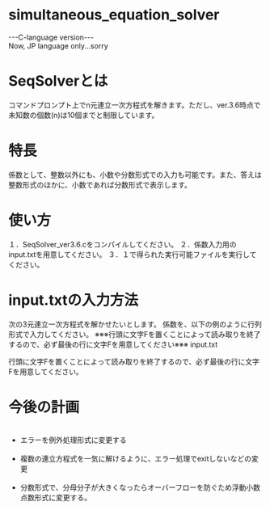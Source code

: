 # simultaneous_equation_solver
---C-language version---<br>
Now, JP language only...sorry
<br>
<h1>SeqSolverとは</h1>
コマンドプロンプト上でn元連立一次方程式を解きます。ただし、ver.3.6時点で未知数の個数(n)は10個までと制限しています。
<h1>特長</h1>
係数として、整数以外にも、小数や分数形式での入力も可能です。また、答えは整数形式のほかに、小数であれば分数形式で表示します。
<h1>使い方</h1>
１．SeqSolver_ver3.6.cをコンパイルしてください。
２．係数入力用のinput.txtを用意してください。
３．１で得られた実行可能ファイルを実行してください。
<h1>input.txtの入力方法</h1>
次の3元連立一次方程式を解かせたいとします。
係数を、以下の例のように行列形式で入力してください。
※※※行頭に文字Fを置くことによって読み取りを終了するので、必ず最後の行に文字Fを用意してください※※※
input.txt

行頭に文字Fを置くことによって読み取りを終了するので、必ず最後の行に文字Fを用意してください。
<h1>今後の計画</h1>
<ul>
  <li>エラーを例外処理形式に変更する</li>
  <li>複数の連立方程式を一気に解けるように、エラー処理でexitしないなどの変更</li>
  <li>分数形式で、分母分子が大きくなったらオーバーフローを防ぐため浮動小数点数形式に変更する。</li>
</ul>
